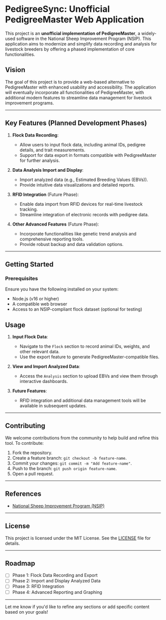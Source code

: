 # PedigreeSync: Unofficial PedigreeMaster Web Application

This project is an **unofficial implementation of PedigreeMaster**, a widely-used software in the National Sheep Improvement Program (NSIP). This application aims to modernize and simplify data recording and analysis for livestock breeders by offering a phased implementation of core functionalities.

## Vision

The goal of this project is to provide a web-based alternative to PedigreeMaster with enhanced usability and accessibility. The application will eventually incorporate all functionalities of PedigreeMaster, with additional modern features to streamline data management for livestock improvement programs.

---

## Key Features (Planned Development Phases)

1. **Flock Data Recording**:
   - Allow users to input flock data, including animal IDs, pedigree details, and trait measurements.
   - Support for data export in formats compatible with PedigreeMaster for further analysis.

2. **Data Analysis Import and Display**:
   - Import analyzed data (e.g., Estimated Breeding Values (EBVs)).
   - Provide intuitive data visualizations and detailed reports.

3. **RFID Integration** (Future Phase):
   - Enable data import from RFID devices for real-time livestock tracking.
   - Streamline integration of electronic records with pedigree data.

4. **Other Advanced Features** (Future Phase):
   - Incorporate functionalities like genetic trend analysis and comprehensive reporting tools.
   - Provide robust backup and data validation options.

---

## Getting Started

### Prerequisites

Ensure you have the following installed on your system:
- Node.js (v16 or higher)
- A compatible web browser
- Access to an NSIP-compliant flock dataset (optional for testing)

## Usage

1. **Input Flock Data**:
   - Navigate to the `Flock` section to record animal IDs, weights, and other relevant data.
   - Use the export feature to generate PedigreeMaster-compatible files.

2. **View and Import Analyzed Data**:
   - Access the `Analysis` section to upload EBVs and view them through interactive dashboards.

3. **Future Features**:
   - RFID integration and additional data management tools will be available in subsequent updates.

---

## Contributing

We welcome contributions from the community to help build and refine this tool. To contribute:
1. Fork the repository.
2. Create a feature branch: `git checkout -b feature-name`.
3. Commit your changes: `git commit -m "Add feature-name"`.
4. Push to the branch: `git push origin feature-name`.
5. Open a pull request.

---

## References

- [National Sheep Improvement Program (NSIP)](https://nsip.org/)

---

## License

This project is licensed under the MIT License. See the [LICENSE](LICENSE) file for details.

---

## Roadmap

- [ ] Phase 1: Flock Data Recording and Export
- [ ] Phase 2: Import and Display Analyzed Data
- [ ] Phase 3: RFID Integration
- [ ] Phase 4: Advanced Reporting and Graphing

---

Let me know if you'd like to refine any sections or add specific content based on your goals!